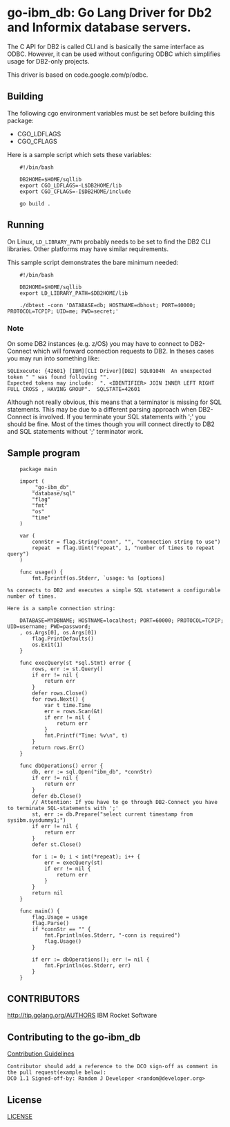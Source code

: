 # go-ibm_db: Go Lang Driver for Db2 and Informix database servers.

The C API for DB2 is called CLI and is basically the same interface as
ODBC. However, it can be used without configuring ODBC which
simplifies usage for DB2-only projects.

This driver is based on code.google.com/p/odbc.

## Building

The following cgo environment variables must be set before building this
package:

* CGO_LDFLAGS
* CGO_CFLAGS

Here is a sample script which sets these variables:
```
    #!/bin/bash

    DB2HOME=$HOME/sqllib
    export CGO_LDFLAGS=-L$DB2HOME/lib
    export CGO_CFLAGS=-I$DB2HOME/include

    go build .
```
## Running

On Linux, `LD_LIBRARY_PATH` probably needs to be set to find the DB2
CLI libraries. Other platforms may have similar requirements.

This sample script demonstrates the bare minimum needed:
```
    #!/bin/bash

    DB2HOME=$HOME/sqllib
    export LD_LIBRARY_PATH=$DB2HOME/lib

    ./dbtest -conn 'DATABASE=db; HOSTNAME=dbhost; PORT=40000; PROTOCOL=TCPIP; UID=me; PWD=secret;'
```

### Note

On some DB2 instances (e.g. z/OS) you may have to connect to DB2-Connect which will forward connection requests to DB2.
In theses cases you may run into something like:

    SQLExecute: {42601} [IBM][CLI Driver][DB2] SQL0104N  An unexpected token " " was found following "". 
    Expected tokens may include:  ". <IDENTIFIER> JOIN INNER LEFT RIGHT FULL CROSS , HAVING GROUP".  SQLSTATE=42601
	
Although not really obvious, this means that a terminator is missing for SQL statements.
This may be due to a different parsing approach when DB2-Connect is involved.
If you terminate your SQL statements with ';' you should be fine.
Most of the times though you will connect directly to DB2 and SQL statements without ';' terminator work.

## Sample program
```
    package main

    import (
        _"go-ibm_db"
        "database/sql"
        "flag"
        "fmt"
        "os"
        "time"
    )

    var (
        connStr = flag.String("conn", "", "connection string to use")
        repeat  = flag.Uint("repeat", 1, "number of times to repeat query")
    )

    func usage() {
        fmt.Fprintf(os.Stderr, `usage: %s [options]
```
    %s connects to DB2 and executes a simple SQL statement a configurable
    number of times.

    Here is a sample connection string:
```
    DATABASE=MYDBNAME; HOSTNAME=localhost; PORT=60000; PROTOCOL=TCPIP; UID=username; PWD=password;
    , os.Args[0], os.Args[0])
        flag.PrintDefaults()
        os.Exit(1)
    }

    func execQuery(st *sql.Stmt) error {
        rows, err := st.Query()
        if err != nil {
            return err
        }
        defer rows.Close()
        for rows.Next() {
            var t time.Time
            err = rows.Scan(&t)
            if err != nil {
                return err
            }
            fmt.Printf("Time: %v\n", t)
        }
        return rows.Err()
    }

    func dbOperations() error {
        db, err := sql.Open("ibm_db", *connStr)
        if err != nil {
            return err
        }
        defer db.Close()
        // Attention: If you have to go through DB2-Connect you have to terminate SQL-statements with ';'
        st, err := db.Prepare("select current timestamp from sysibm.sysdummy1;")
        if err != nil {
            return err
        }
        defer st.Close()

        for i := 0; i < int(*repeat); i++ {
            err = execQuery(st)
            if err != nil {
                return err
            }
        }
        return nil
    }

    func main() {
        flag.Usage = usage
        flag.Parse()
        if *connStr == "" {
            fmt.Fprintln(os.Stderr, "-conn is required")
            flag.Usage()
        }

        if err := dbOperations(); err != nil {
            fmt.Fprintln(os.Stderr, err)
        }
    }
```

## CONTRIBUTORS

http://tip.golang.org/AUTHORS
IBM
Rocket Software

## Contributing to the go-ibm_db

[Contribution Guidelines](https://github.com/ibmdb/go-ibm_db/blob/master/CONTRIBUTING.md)

```
Contributor should add a reference to the DCO sign-off as comment in the pull request(example below):
DCO 1.1 Signed-off-by: Random J Developer <random@developer.org>
```

## License
[LICENSE](https://github.com/ibmdb/go-ibm_db/blob/master/LICENSE.md)

